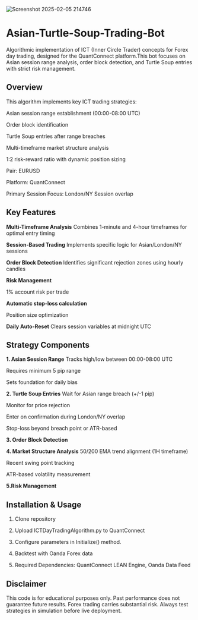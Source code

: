 
![Screenshot 2025-02-05 214746](https://github.com/user-attachments/assets/3945da6e-8bb3-4bc9-b574-47eb6bf34ad7)
# Asian-Turtle-Soup-Trading-Bot
Algorithmic implementation of ICT (Inner Circle Trader) concepts for Forex day trading, designed for the QuantConnect platform.This bot focuses on Asian session range analysis, order block detection, and Turtle Soup entries with strict risk management.

## Overview
This algorithm implements key ICT trading strategies:

Asian session range establishment (00:00-08:00 UTC)

Order block identification

Turtle Soup entries after range breaches

Multi-timeframe market structure analysis

1:2 risk-reward ratio with dynamic position sizing

Pair: EURUSD

Platform: QuantConnect

Primary Session Focus: London/NY Session overlap

## Key Features
**Multi-Timeframe Analysis**
Combines 1-minute and 4-hour timeframes for optimal entry timing

**Session-Based Trading**
Implements specific logic for Asian/London/NY sessions

**Order Block Detection**
Identifies significant rejection zones using hourly candles

**Risk Management**

1% account risk per trade

**Automatic stop-loss calculation**

Position size optimization

**Daily Auto-Reset**
Clears session variables at midnight UTC

## Strategy Components
**1. Asian Session Range**
Tracks high/low between 00:00-08:00 UTC

Requires minimum 5 pip range

Sets foundation for daily bias

**2. Turtle Soup Entries**
Wait for Asian range breach (+/-1 pip)

Monitor for price rejection

Enter on confirmation during London/NY overlap

Stop-loss beyond breach point or ATR-based

**3. Order Block Detection**

**4. Market Structure Analysis**
50/200 EMA trend alignment (1H timeframe)

Recent swing point tracking

ATR-based volatility measurement

**5.Risk Management**

## Installation & Usage
1. Clone repository

2. Upload ICTDayTradingAlgorithm.py to QuantConnect

3. Configure parameters in Initialize() method.
   
4. Backtest with Oanda Forex data
   
5. Required Dependencies: QuantConnect LEAN Engine, Oanda Data Feed

## Disclaimer
This code is for educational purposes only. Past performance does not guarantee future results. Forex trading carries substantial risk. Always test strategies in simulation before live deployment.
